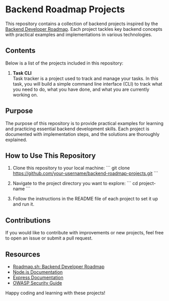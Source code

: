 # Backend Roadmap Projects

This repository contains a collection of backend projects inspired by the [Backend Developer Roadmap](https://roadmap.sh/backend/projects). Each project tackles key backend concepts with practical examples and implementations in various technologies.

## Contents

Below is a list of the projects included in this repository:

1. **Task CLI**  
   Task tracker is a project used to track and manage your tasks. In this task, you will build a simple command line interface (CLI) to track what you need to do, what you have done, and what you are currently working on.



## Purpose

The purpose of this repository is to provide practical examples for learning and practicing essential backend development skills. Each project is documented with implementation steps, and the solutions are thoroughly explained.

## How to Use This Repository

1. Clone this repository to your local machine:
   \`\`\`
   git clone https://github.com/your-username/backend-roadmap-projects.git
   \`\`\`

2. Navigate to the project directory you want to explore:
   \`\`\`
   cd project-name
   \`\`\`

3. Follow the instructions in the README file of each project to set it up and run it.

## Contributions

If you would like to contribute with improvements or new projects, feel free to open an issue or submit a pull request.

## Resources

- [Roadmap.sh: Backend Developer Roadmap](https://roadmap.sh/backend/projects)
- [Node.js Documentation](https://nodejs.org/)
- [Express Documentation](https://expressjs.com/)
- [OWASP Security Guide](https://owasp.org/www-project-top-ten/)

Happy coding and learning with these projects!
